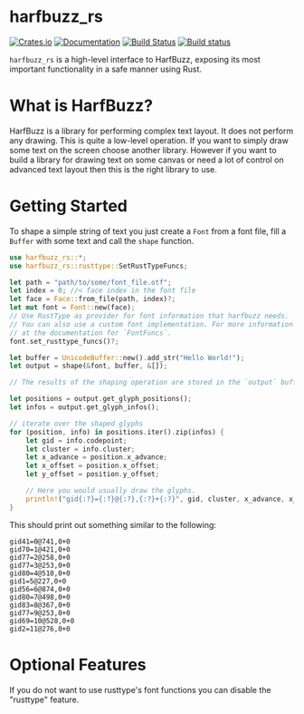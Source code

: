 # harfbuzz_rs

[![Crates.io](https://img.shields.io/crates/v/harfbuzz_rs.svg)](https://crates.io/crates/harfbuzz_rs)
[![Documentation](https://docs.rs/harfbuzz_rs/badge.svg)](https://docs.rs/harfbuzz_rs)
[![Build Status](https://travis-ci.org/manuel-rhdt/harfbuzz_rs.svg?branch=master)](https://travis-ci.org/manuel-rhdt/harfbuzz_rs)
[![Build status](https://ci.appveyor.com/api/projects/status/tg2xpx3am2iw7nxr?svg=true)](https://ci.appveyor.com/project/manuel-rhdt/harfbuzz-rs)


`harfbuzz_rs` is a high-level interface to HarfBuzz, exposing its most important functionality
in a safe manner using Rust.

# What is HarfBuzz?
HarfBuzz is a library for performing complex text layout. It does not perform any drawing. This
is quite a low-level operation. If you want to simply draw some text on the screen choose
another library. However if you want to build a library for drawing text on some canvas or
need a lot of control on advanced text layout then this is the right library to use.

# Getting Started

To shape a simple string of text you just create a `Font` from a font file, fill a `Buffer`
with some text and call the `shape` function.

```rust
use harfbuzz_rs::*;
use harfbuzz_rs::rusttype::SetRustTypeFuncs;

let path = "path/to/some/font_file.otf";
let index = 0; //< face index in the font file
let face = Face::from_file(path, index)?;
let mut font = Font::new(face);
// Use RustType as provider for font information that harfbuzz needs.
// You can also use a custom font implementation. For more information look
// at the documentation for `FontFuncs`.
font.set_rusttype_funcs()?;

let buffer = UnicodeBuffer::new().add_str("Hello World!");
let output = shape(&font, buffer, &[]);

// The results of the shaping operation are stored in the `output` buffer.

let positions = output.get_glyph_positions();
let infos = output.get_glyph_infos();

// iterate over the shaped glyphs
for (position, info) in positions.iter().zip(infos) {
    let gid = info.codepoint;
    let cluster = info.cluster;
    let x_advance = position.x_advance;
    let x_offset = position.x_offset;
    let y_offset = position.y_offset;

    // Here you would usually draw the glyphs.
    println!("gid{:?}={:?}@{:?},{:?}+{:?}", gid, cluster, x_advance, x_offset, y_offset);
}
```
This should print out something similar to the following:

```text
gid41=0@741,0+0
gid70=1@421,0+0
gid77=2@258,0+0
gid77=3@253,0+0
gid80=4@510,0+0
gid1=5@227,0+0
gid56=6@874,0+0
gid80=7@498,0+0
gid83=8@367,0+0
gid77=9@253,0+0
gid69=10@528,0+0
gid2=11@276,0+0
```

# Optional Features

If you do not want to use rusttype's font functions you can disable the "rusttype" feature.